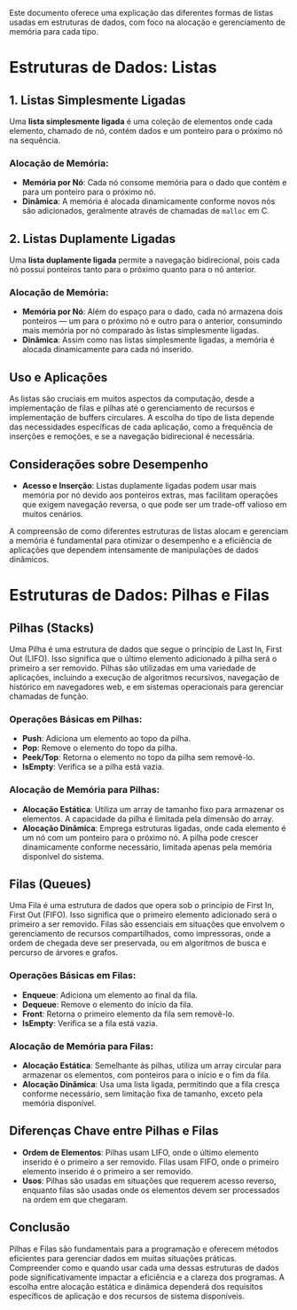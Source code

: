 Este documento oferece uma explicação das diferentes formas de listas usadas em estruturas de dados, com foco na alocação e gerenciamento de memória para cada tipo.

# Estruturas de Dados: Listas

## 1. Listas Simplesmente Ligadas

Uma **lista simplesmente ligada** é uma coleção de elementos onde cada elemento, chamado de nó, contém dados e um ponteiro para o próximo nó na sequência.

### Alocação de Memória:
- **Memória por Nó**: Cada nó consome memória para o dado que contém e para um ponteiro para o próximo nó.
- **Dinâmica**: A memória é alocada dinamicamente conforme novos nós são adicionados, geralmente através de chamadas de `malloc` em C.

## 2. Listas Duplamente Ligadas

Uma **lista duplamente ligada** permite a navegação bidirecional, pois cada nó possui ponteiros tanto para o próximo quanto para o nó anterior.

### Alocação de Memória:
- **Memória por Nó**: Além do espaço para o dado, cada nó armazena dois ponteiros — um para o próximo nó e outro para o anterior, consumindo mais memória por nó comparado às listas simplesmente ligadas.
- **Dinâmica**: Assim como nas listas simplesmente ligadas, a memória é alocada dinamicamente para cada nó inserido.

## Uso e Aplicações

As listas são cruciais em muitos aspectos da computação, desde a implementação de filas e pilhas até o gerenciamento de recursos e implementação de buffers circulares. A escolha do tipo de lista depende das necessidades específicas de cada aplicação, como a frequência de inserções e remoções, e se a navegação bidirecional é necessária.

## Considerações sobre Desempenho

- **Acesso e Inserção**: Listas duplamente ligadas podem usar mais memória por nó devido aos ponteiros extras, mas facilitam operações que exigem navegação reversa, o que pode ser um trade-off valioso em muitos cenários.

A compreensão de como diferentes estruturas de listas alocam e gerenciam a memória é fundamental para otimizar o desempenho e a eficiência de aplicações que dependem intensamente de manipulações de dados dinâmicos.

# Estruturas de Dados: Pilhas e Filas

## Pilhas (Stacks)

Uma Pilha é uma estrutura de dados que segue o princípio de Last In, First Out (LIFO). Isso significa que o último elemento adicionado à pilha será o primeiro a ser removido. Pilhas são utilizadas em uma variedade de aplicações, incluindo a execução de algoritmos recursivos, navegação de histórico em navegadores web, e em sistemas operacionais para gerenciar chamadas de função.

### Operações Básicas em Pilhas:
- **Push**: Adiciona um elemento ao topo da pilha.
- **Pop**: Remove o elemento do topo da pilha.
- **Peek/Top**: Retorna o elemento no topo da pilha sem removê-lo.
- **IsEmpty**: Verifica se a pilha está vazia.

### Alocação de Memória para Pilhas:
- **Alocação Estática**: Utiliza um array de tamanho fixo para armazenar os elementos. A capacidade da pilha é limitada pela dimensão do array.
- **Alocação Dinâmica**: Emprega estruturas ligadas, onde cada elemento é um nó com um ponteiro para o próximo nó. A pilha pode crescer dinamicamente conforme necessário, limitada apenas pela memória disponível do sistema.

## Filas (Queues)

Uma Fila é uma estrutura de dados que opera sob o princípio de First In, First Out (FIFO). Isso significa que o primeiro elemento adicionado será o primeiro a ser removido. Filas são essenciais em situações que envolvem o gerenciamento de recursos compartilhados, como impressoras, onde a ordem de chegada deve ser preservada, ou em algoritmos de busca e percurso de árvores e grafos.

### Operações Básicas em Filas:
- **Enqueue**: Adiciona um elemento ao final da fila.
- **Dequeue**: Remove o elemento do início da fila.
- **Front**: Retorna o primeiro elemento da fila sem removê-lo.
- **IsEmpty**: Verifica se a fila está vazia.

### Alocação de Memória para Filas:
- **Alocação Estática**: Semelhante às pilhas, utiliza um array circular para armazenar os elementos, com ponteiros para o início e o fim da fila.
- **Alocação Dinâmica**: Usa uma lista ligada, permitindo que a fila cresça conforme necessário, sem limitação fixa de tamanho, exceto pela memória disponível.

## Diferenças Chave entre Pilhas e Filas

- **Ordem de Elementos**: Pilhas usam LIFO, onde o último elemento inserido é o primeiro a ser removido. Filas usam FIFO, onde o primeiro elemento inserido é o primeiro a ser removido.
- **Usos**: Pilhas são usadas em situações que requerem acesso reverso, enquanto filas são usadas onde os elementos devem ser processados na ordem em que chegaram.

## Conclusão

Pilhas e Filas são fundamentais para a programação e oferecem métodos eficientes para gerenciar dados em muitas situações práticas. Compreender como e quando usar cada uma dessas estruturas de dados pode significativamente impactar a eficiência e a clareza dos programas. A escolha entre alocação estática e dinâmica dependerá dos requisitos específicos de aplicação e dos recursos de sistema disponíveis.

